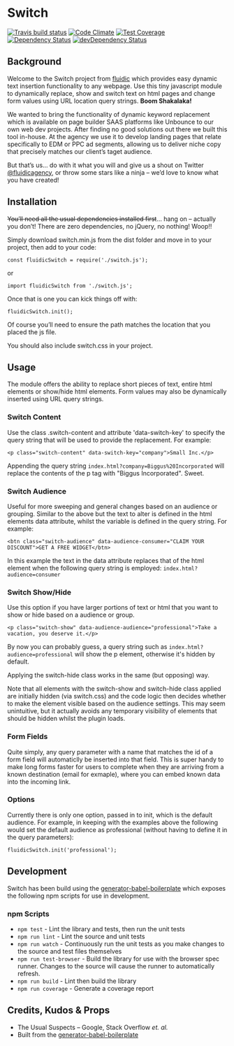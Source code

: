 # Switch

[![Travis build status](http://img.shields.io/travis/fluidicagency/switch.svg?style=flat)](https://travis-ci.org/fluidicagency/switch)
[![Code Climate](https://codeclimate.com/github/fluidicagency/switch/badges/gpa.svg)](https://codeclimate.com/github/fluidicagency/switch)
[![Test Coverage](https://codeclimate.com/github/fluidicagency/switch/badges/coverage.svg)](https://codeclimate.com/github/fluidicagency/switch)
[![Dependency Status](https://david-dm.org/fluidicagency/switch.svg)](https://david-dm.org/fluidicagency/switch)
[![devDependency Status](https://david-dm.org/fluidicagency/switch/dev-status.svg)](https://david-dm.org/fluidicagency/switch#info=devDependencies)

## Background
Welcome to the Switch project from [fluidic](https://fluidic.agency) which provides easy dynamic text insertion functionality to any webpage. Use this tiny javascript module to dynamically replace, show and switch text on html pages and change form values using URL location query strings. **Boom Shakalaka!**

We wanted to bring the functionality of dynamic keyword replacement which is available on page builder SAAS platforms like Unbounce to our own web dev projects. After finding no good solutions out there we built this tool in-house. At the agency we use it to develop landing pages that relate specifically to EDM or PPC ad segments, allowing us to deliver niche copy that precisely matches our client&rsquo;s taget audience.

But that&rsquo;s us&hellip; do with it what you will and give us a shout on Twitter [@fluidicagency](https://twitter.com/fluidicagency), or throw some stars like a ninja &ndash; we&rsquo;d love to know what you have created!

## Installation

~~You&rsquo;ll need all the usual dependencies installed first~~&hellip; hang on &ndash; actually you don&rsquo;t! There are zero dependencies, no jQuery, no nothing! Woop!!

Simply download switch.min.js from the dist folder and move in to your project, then add to your code:

~~~~
const fluidicSwitch = require('./switch.js');
~~~~

or

~~~~
import fluidicSwitch from './switch.js';
~~~~

Once that is one you can kick things off with:

~~~~
fluidicSwitch.init();
~~~~

Of course you&rsquo;ll need to ensure the path matches the location that you placed the js file.

You should also include switch.css in your project.

## Usage

The module offers the ability to replace short pieces of text, entire html elements or show/hide html elements. Form values may also be dynamically inserted using URL query strings.

### Switch Content

Use the class .switch-content and attribute 'data-switch-key' to specify the query string that will be used to provide the replacement. For example:

~~~~
<p class="switch-content" data-switch-key="company">Small Inc.</p>
~~~~

Appending the query string `index.html?company=Biggus%20Incorporated` will replace the contents of the p tag with "Biggus Incorporated". Sweet.

### Switch Audience

Useful for more sweeping and general changes based on an audience or grouping. Similar to the above but the text to alter is defined in the html elements data attribute, whilst the variable is defined in the query string. For example:

~~~~
<btn class="switch-audience" data-audience-consumer="CLAIM YOUR DISCOUNT">GET A FREE WIDGET</btn>
~~~~

In this example the text in the data attribute replaces that of the html element when the following query string is employed: `index.html?audience=consumer`

### Switch Show/Hide

Use this option if you have larger portions of text or html that you want to show or hide based on a audience or group.

~~~~
<p class="switch-show" data-audience-audience="professional">Take a vacation, you deserve it.</p>
~~~~

By now you can probably guess, a query string such as `index.html?audience=professional` will show the p element, otherwise it's hidden by default.

Applying the switch-hide class works in the same (but opposing) way.

Note that all elements with the switch-show and switch-hide class applied are initially hidden (via switch.css) and the code logic then decides whether to make the element visible based on the audience settings. This may seem unintuitive, but it actually avoids any temporary visibility of elements that should be hidden whilst the plugin loads.

### Form Fields

Quite simply, any query parameter with a name that matches the id of a form field will automaticlly be inserted into that field. This is super handy to make long forms faster for users to complete when they are arriving from a known destination (email for exmaple), where you can embed known data into the incoming link.

### Options

Currently there is only one option, passed in to init, which is the default audience. For example, in keeping with the examples above the following would set the default audience as professional (without having to define it in the query parameters):

~~~~
fluidicSwitch.init('professional');
~~~~

## Development

Switch has been build using the [generator-babel-boilerplate](https://github.com/babel/generator-babel-boilerplate) which exposes the following npm scripts for use in development.

### npm Scripts

- `npm test` - Lint the library and tests, then run the unit tests
- `npm run lint` - Lint the source and unit tests
- `npm run watch` - Continuously run the unit tests as you make changes to the source
   and test files themselves
- `npm run test-browser` - Build the library for use with the browser spec runner.
  Changes to the source will cause the runner to automatically refresh.
- `npm run build` - Lint then build the library
- `npm run coverage` - Generate a coverage report

## Credits, Kudos &amp; Props
* The Usual Suspects &ndash; Google, Stack Overflow *et. al.*
* Built from the [generator-babel-boilerplate](https://github.com/babel/generator-babel-boilerplate)
